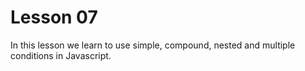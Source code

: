 # Lesson 07

In this lesson we learn to use simple, compound, nested and multiple conditions in Javascript.
